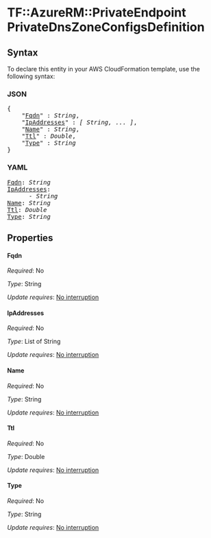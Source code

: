 # TF::AzureRM::PrivateEndpoint PrivateDnsZoneConfigsDefinition

## Syntax

To declare this entity in your AWS CloudFormation template, use the following syntax:

### JSON

<pre>
{
    "<a href="#fqdn" title="Fqdn">Fqdn</a>" : <i>String</i>,
    "<a href="#ipaddresses" title="IpAddresses">IpAddresses</a>" : <i>[ String, ... ]</i>,
    "<a href="#name" title="Name">Name</a>" : <i>String</i>,
    "<a href="#ttl" title="Ttl">Ttl</a>" : <i>Double</i>,
    "<a href="#type" title="Type">Type</a>" : <i>String</i>
}
</pre>

### YAML

<pre>
<a href="#fqdn" title="Fqdn">Fqdn</a>: <i>String</i>
<a href="#ipaddresses" title="IpAddresses">IpAddresses</a>: <i>
      - String</i>
<a href="#name" title="Name">Name</a>: <i>String</i>
<a href="#ttl" title="Ttl">Ttl</a>: <i>Double</i>
<a href="#type" title="Type">Type</a>: <i>String</i>
</pre>

## Properties

#### Fqdn

_Required_: No

_Type_: String

_Update requires_: [No interruption](https://docs.aws.amazon.com/AWSCloudFormation/latest/UserGuide/using-cfn-updating-stacks-update-behaviors.html#update-no-interrupt)

#### IpAddresses

_Required_: No

_Type_: List of String

_Update requires_: [No interruption](https://docs.aws.amazon.com/AWSCloudFormation/latest/UserGuide/using-cfn-updating-stacks-update-behaviors.html#update-no-interrupt)

#### Name

_Required_: No

_Type_: String

_Update requires_: [No interruption](https://docs.aws.amazon.com/AWSCloudFormation/latest/UserGuide/using-cfn-updating-stacks-update-behaviors.html#update-no-interrupt)

#### Ttl

_Required_: No

_Type_: Double

_Update requires_: [No interruption](https://docs.aws.amazon.com/AWSCloudFormation/latest/UserGuide/using-cfn-updating-stacks-update-behaviors.html#update-no-interrupt)

#### Type

_Required_: No

_Type_: String

_Update requires_: [No interruption](https://docs.aws.amazon.com/AWSCloudFormation/latest/UserGuide/using-cfn-updating-stacks-update-behaviors.html#update-no-interrupt)

